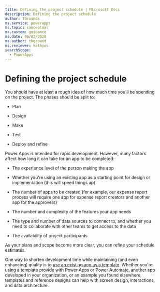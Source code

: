 ```yaml
---
title: Defining the project schedule | Microsoft Docs
description: Defining the project schedule
author: TGrounds
ms.service: powerapps
ms.topic: conceptual
ms.custom: guidance
ms.date: 06/02/2020
ms.author: thground
ms.reviewer: kathyos
searchScope:  
  - PowerApps
---
```


# Defining the project schedule

You should have at least a rough idea of how much time you'll be spending on
the project. The phases should be split to:

- Plan

- Design

- Make

- Test

- Deploy and refine

Power Apps is intended for rapid development. However, many factors
affect how long it can take for an app to be completed:

- The experience level of the person making the app

- Whether you're using an existing app as a starting point for design or
    implementation (this will speed things up)

- The number of apps to be created (for example, our expense report process
    will require one app for expense report creators and another app for the
    approvers)

- The number and complexity of the features your app needs

- The type and number of data sources to connect to, and whether you need to
    collaborate with other teams to get access to the data

- The availability of project participants

As your plans and scope become more clear, you can refine your schedule
estimates.

One way to shorten development time while maintaining (and even enhancing)
quality is to [use an existing app as a template](../../maker/canvas-apps/get-started-test-drive.md). Whether you're using a template
provide with Power Apps or Power Automate, another app developed in your
organization, or an example you found elsewhere, templates and reference designs
can help with screen design, interactions, and data architecture.

